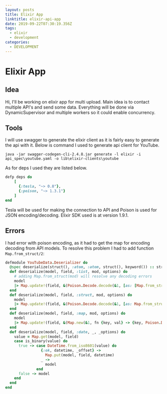```yaml
---
layout: posts
title: Elixir App
linktitle: elixir-api-app
date: 2019-09-22T07:30:19.356Z
tags:
  - elixir
  - development
categories:
  - DEVELOPMENT
---
```

# Elixir App

## Idea

Hi, I'll be working on elixir app for multi upload. Main idea is to contact multiple API's and send some data. Everything will be done via DynamicSupervisor and multiple workers so it could enable concurrency.

## Tools

I will use swagger to generate the elixir client as it is fairly easy to generate the api with it. Below is command I used to generate api client for YouTube.

```
java -jar swagger-codegen-cli-2.4.8.jar generate -l elixir -i api_spec\youtube.yaml -o lib\elixir-clients\youtube
```

As for deps I used they are listed below.

```ruby
defp deps do
    [
      {:tesla, "~> 0.8"},
      {:poison, "~> 1.3.1"}
    ]
end
```

Tesla will be used for making the connection to API and Poison is used for JSON encoding/decoding. Elixir SDK used is at version 1.9.1. 

## Errors

I had error with poison encoding, as it had to get the map for encoding decoding from API models. To resolve this problem I had to add function `Map.from_struct/2`:

```ruby
defmodule YouTubeData.Deserializer do
  @spec deserialize(struct(), :atom, :atom, struct(), keyword()) :: struct()
  def deserialize(model, field, :list, mod, options) do
    # adding Map.from_struct(mod) will resolve any decoding errors
    model
    |> Map.update!(field, &(Poison.Decode.decode(&1, [as: [Map.from_struct(mod)]])))
  end
  def deserialize(model, field, :struct, mod, options) do
    model
    |> Map.update!(field, &(Poison.Decode.decode(&1, [as: Map.from_struct(mod)])))
  end
  def deserialize(model, field, :map, mod, options) do
    model
    |> Map.update!(field, &(Map.new(&1, fn {key, val} -> {key, Poison.Decode.decode(val, Keyword.merge(options, [as: Map.from_struct(mod)]))} end)))
  end
  def deserialize(model, field, :date, _, _options) do
    value = Map.get(model, field)
    case is_binary(value) do
      true -> case DateTime.from_iso8601(value) do
                {:ok, datetime, _offset} ->
                  Map.put(model, field, datetime)
                _ ->
                  model
              end
      false -> model
    end
  end
end
```
